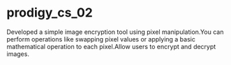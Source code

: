 # prodigy_cs_02
Developed a simple image encryption tool using pixel manipulation.You can perform operations like swapping pixel values or applying a basic mathematical operation to each pixel.Allow users to encrypt and decrypt images.
